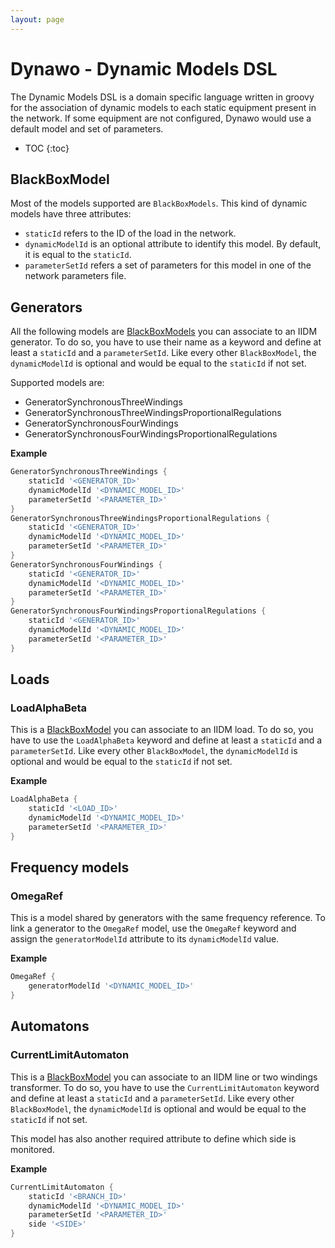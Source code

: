 ```yaml
---
layout: page
---
```


# Dynawo - Dynamic Models DSL

The Dynamic Models DSL is a domain specific language written in groovy for the association of dynamic models to each static equipment present in the network. If some equipment are not configured, Dynawo would use a default model and set of parameters.

* TOC
{:toc}

## BlackBoxModel
Most of the models supported are `BlackBoxModels`. This kind of dynamic models have three attributes:
- `staticId` refers to the ID of the load in the network.
- `dynamicModelId` is an optional attribute to identify this model. By default, it is equal to the `staticId`.
- `parameterSetId` refers a set of parameters for this model in one of the network parameters file.

## Generators
All the following models are [BlackBoxModels](#blackboxmodel) you can associate to an IIDM generator. To do so, you have to use their name as a keyword and define at least a `staticId` and a `parameterSetId`. Like every other `BlackBoxModel`, the `dynamicModelId` is optional and would be equal to the `staticId` if not set.

Supported models are:
- GeneratorSynchronousThreeWindings
- GeneratorSynchronousThreeWindingsProportionalRegulations
- GeneratorSynchronousFourWindings
- GeneratorSynchronousFourWindingsProportionalRegulations

**Example**
```groovy
GeneratorSynchronousThreeWindings {
    staticId '<GENERATOR_ID>'
    dynamicModelId '<DYNAMIC_MODEL_ID>'
    parameterSetId '<PARAMETER_ID>'
}
GeneratorSynchronousThreeWindingsProportionalRegulations {
    staticId '<GENERATOR_ID>'
    dynamicModelId '<DYNAMIC_MODEL_ID>'
    parameterSetId '<PARAMETER_ID>'
}
GeneratorSynchronousFourWindings {
    staticId '<GENERATOR_ID>'
    dynamicModelId '<DYNAMIC_MODEL_ID>'
    parameterSetId '<PARAMETER_ID>'
}
GeneratorSynchronousFourWindingsProportionalRegulations {
    staticId '<GENERATOR_ID>'
    dynamicModelId '<DYNAMIC_MODEL_ID>'
    parameterSetId '<PARAMETER_ID>'
}
```

## Loads

### LoadAlphaBeta
This is a [BlackBoxModel](#blackboxmodel) you can associate to an IIDM load. To do so, you have to use the `LoadAlphaBeta` keyword and define at least a `staticId` and a `parameterSetId`. Like every other `BlackBoxModel`, the `dynamicModelId` is optional and would be equal to the `staticId` if not set.

**Example**
```groovy
LoadAlphaBeta {
    staticId '<LOAD_ID>'
    dynamicModelId '<DYNAMIC_MODEL_ID>'
    parameterSetId '<PARAMETER_ID>'
}
```

## Frequency models

### OmegaRef
This is a model shared by generators with the same frequency reference. To link a generator to the `OmegaRef` model, use the `OmegaRef` keyword and assign the `generatorModelId` attribute to its `dynamicModelId` value.

**Example**
```groovy
OmegaRef {
    generatorModelId '<DYNAMIC_MODEL_ID>'
}
```

## Automatons

### CurrentLimitAutomaton
This is a [BlackBoxModel](#blackboxmodel) you can associate to an IIDM line or two windings transformer. To do so, you have to use the `CurrentLimitAutomaton` keyword and define at least a `staticId` and a `parameterSetId`. Like every other `BlackBoxModel`, the `dynamicModelId` is optional and would be equal to the `staticId` if not set.

This model has also another required attribute to define which side is monitored.

**Example**
```groovy
CurrentLimitAutomaton {
    staticId '<BRANCH_ID>'
    dynamicModelId '<DYNAMIC_MODEL_ID>'
    parameterSetId '<PARAMETER_ID>'
    side '<SIDE>'
}
```
